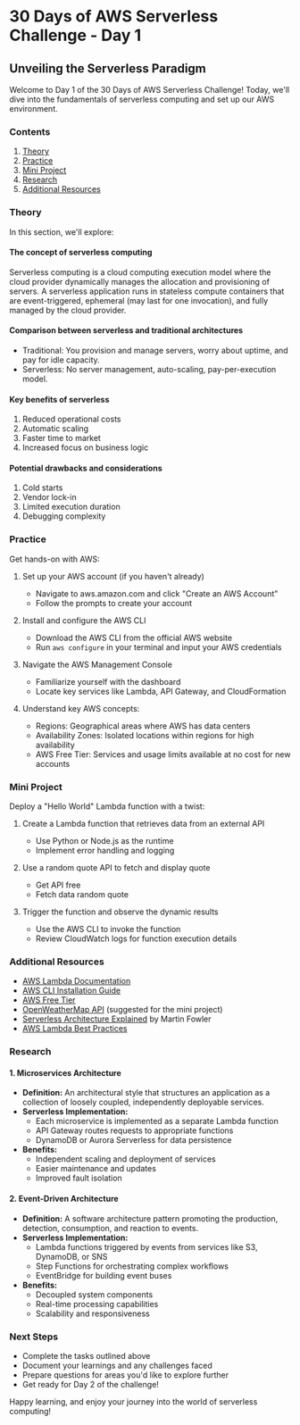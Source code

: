 # 30 Days of AWS Serverless Challenge - Day 1

## Unveiling the Serverless Paradigm

Welcome to Day 1 of the 30 Days of AWS Serverless Challenge! Today, we'll dive into the fundamentals of serverless computing and set up our AWS environment.

### Contents

1. [Theory](#theory)
2. [Practice](#practice)
3. [Mini Project](#mini-project)
4. [Research](#research)
5. [Additional Resources](#additional-resources)

### Theory

In this section, we'll explore:

#### The concept of serverless computing
Serverless computing is a cloud computing execution model where the cloud provider dynamically manages the allocation and provisioning of servers. A serverless application runs in stateless compute containers that are event-triggered, ephemeral (may last for one invocation), and fully managed by the cloud provider.

#### Comparison between serverless and traditional architectures
- Traditional: You provision and manage servers, worry about uptime, and pay for idle capacity.
- Serverless: No server management, auto-scaling, pay-per-execution model.

#### Key benefits of serverless
1. Reduced operational costs
2. Automatic scaling
3. Faster time to market
4. Increased focus on business logic

#### Potential drawbacks and considerations
1. Cold starts
2. Vendor lock-in
3. Limited execution duration
4. Debugging complexity

### Practice

Get hands-on with AWS:

1. Set up your AWS account (if you haven't already)
   - Navigate to aws.amazon.com and click "Create an AWS Account"
   - Follow the prompts to create your account

2. Install and configure the AWS CLI
   - Download the AWS CLI from the official AWS website
   - Run `aws configure` in your terminal and input your AWS credentials

3. Navigate the AWS Management Console
   - Familiarize yourself with the dashboard
   - Locate key services like Lambda, API Gateway, and CloudFormation

4. Understand key AWS concepts:
   - Regions: Geographical areas where AWS has data centers
   - Availability Zones: Isolated locations within regions for high availability
   - AWS Free Tier: Services and usage limits available at no cost for new accounts

### Mini Project

Deploy a "Hello World" Lambda function with a twist:

1. Create a Lambda function that retrieves data from an external API
   - Use Python or Node.js as the runtime
   - Implement error handling and logging

2. Use a random quote API to fetch and display quote
   - Get API free
   - Fetch data random quote

3. Trigger the function and observe the dynamic results
   - Use the AWS CLI to invoke the function
   - Review CloudWatch logs for function execution details

### Additional Resources

- [AWS Lambda Documentation](https://docs.aws.amazon.com/lambda/)
- [AWS CLI Installation Guide](https://docs.aws.amazon.com/cli/latest/userguide/cli-chap-install.html)
- [AWS Free Tier](https://aws.amazon.com/free/)
- [OpenWeatherMap API](https://openweathermap.org/api) (suggested for the mini project)
- [Serverless Architecture Explained](https://martinfowler.com/articles/serverless.html) by Martin Fowler
- [AWS Lambda Best Practices](https://docs.aws.amazon.com/lambda/latest/dg/best-practices.html)

### Research

#### 1. Microservices Architecture
* **Definition:** An architectural style that structures an application as a collection of loosely coupled, independently deployable services.
* **Serverless Implementation:**
  - Each microservice is implemented as a separate Lambda function
  - API Gateway routes requests to appropriate functions
  - DynamoDB or Aurora Serverless for data persistence
* **Benefits:**
  - Independent scaling and deployment of services
  - Easier maintenance and updates
  - Improved fault isolation

#### 2. Event-Driven Architecture
* **Definition:** A software architecture pattern promoting the production, detection, consumption, and reaction to events.
* **Serverless Implementation:**
  - Lambda functions triggered by events from services like S3, DynamoDB, or SNS
  - Step Functions for orchestrating complex workflows
  - EventBridge for building event buses
* **Benefits:**
  - Decoupled system components
  - Real-time processing capabilities
  - Scalability and responsiveness

### Next Steps

- Complete the tasks outlined above
- Document your learnings and any challenges faced
- Prepare questions for areas you'd like to explore further
- Get ready for Day 2 of the challenge!

Happy learning, and enjoy your journey into the world of serverless computing!